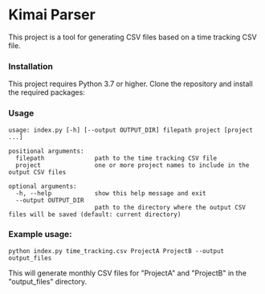 # Kimai Parser
This project is a tool for generating CSV files based on a time tracking CSV file.

### Installation
This project requires Python 3.7 or higher. Clone the repository and install the required packages:

### Usage
```
usage: index.py [-h] [--output OUTPUT_DIR] filepath project [project ...]

positional arguments:
  filepath              path to the time tracking CSV file
  project               one or more project names to include in the output CSV files

optional arguments:
  -h, --help            show this help message and exit
  --output OUTPUT_DIR
                        path to the directory where the output CSV files will be saved (default: current directory)
```

### Example usage:
```
python index.py time_tracking.csv ProjectA ProjectB --output output_files
```
This will generate monthly CSV files for "ProjectA" and "ProjectB" in the "output_files" directory.